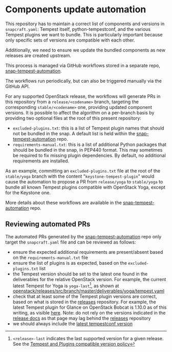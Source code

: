 # Components update automation

This repository has to maintain a correct list of components and versions in `snapcraft.yaml`: Tempest itself, python-tempestconf, and the various Tempest plugins we want to bundle. This is particularly important because only specific sets of versions are compatible with each other.

Additionally, we need to ensure we update the bundled components as new releases are created upstream.

This process is managed via GitHub workflows stored in a separate repo, [snap-tempest-automation][1].

The workflows run periodically, but can also be triggered manually via the GitHub API.

For any supported OpenStack release, the workflows will generate PRs in this repository from a `release/<codename>` branch, targeting the corresponding `stable/<codename>` one, providing updated component versions. It is possible to affect the algorithm on a per-branch basis by providing two optional files at the root of this present repository:
* `excluded-plugins.txt`: this is a list of Tempest plugin names that should not be bundled in the snap. A default list is held within the  [snap-tempest-automation][1] repo.
* `requirements-manual.txt`: this is a list of additional Python packages that should be bundled in the snap, in PEP440 format. This may sometimes be required to fix missing plugin dependencies. By default, no additional requirements are installed.

As an example, committing an `excluded-plugins.txt` file at the root of the `stable/yoga` branch with the content "`keystone-tempest-plugin`" would cause the automation to propose a PR from `release/yoga` to `stable/yoga` to bundle all known Tempest plugins compatible with OpenStack Yoga, except for the Keystone one.

More details about these workflows are available in the [snap-tempest-automation][1] repo.

## Reviewing automated PRs

The automated PRs generated by the [snap-tempest-automation][1] repo only target the `snapcraft.yaml` file and can be reviewed as follows:
* ensure the expected additional requirements are present/absent based on the `requirements-manual.txt` file
* ensure the list of plugins is as expected, based on the `excluded-plugins.txt` list
* the Tempest version should be set to the latest one found in the deliverables for the relative OpenStack version. For example, the current latest Tempest for Yoga is `yoga-last`[^1], as shown at [openstack/releases/src/branch/master/deliverables/yoga/tempest.yaml][5]
* check that at least some of the Tempest plugin versions are correct, based on what is stored in the [releases][2] repository. For example, the latest Tempest plugin for Glance on OpenStack Bobcat is 1.10.0 as of this writing, as visible [here][3]. Note: do not rely on the versions indicated in the [release docs][4] as that page may lag behind the [releases][2] repository
* we should always include the [latest tempestconf version][6]


[0]: https://github.com/canonical/snap-tempest
[1]: https://github.com/canonical/snap-tempest-automation
[2]: https://opendev.org/openstack/releases/src/branch/master/deliverables
[3]: https://opendev.org/openstack/releases/src/branch/master/deliverables/bobcat/glance-tempest-plugin.yaml#L12
[4]: https://releases.openstack.org/bobcat/index.html#tempest-plugins
[5]: https://opendev.org/openstack/releases/src/branch/master/deliverables/yoga/tempest.yaml
[6]: https://pypi.org/project/python-tempestconf/#history
[7]: https://docs.openstack.org/tempest/latest/tempest_and_plugins_compatible_version_policy.html

[^1]: `<release>-last` indicates the last supported version for a given release. See the [Tempest and Plugins compatible version policy][7]